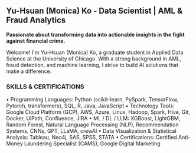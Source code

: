 <!--
**yuhsuanko/yuhsuanko** is a ✨ _special_ ✨ repository because its `README.md` (this file) appears on your GitHub profile.

Here are some ideas to get you started:

- 🔭 I’m currently working on ...
- 🌱 I’m currently learning ...
- 👯 I’m looking to collaborate on ...
- 🤔 I’m looking for help with ...
- 💬 Ask me about ...
- 📫 How to reach me: ...
- 😄 Pronouns: ...
- ⚡ Fun fact: ...
-->

## Yu-Hsuan (Monica) Ko - Data Scientist | AML & Fraud Analytics

**Passionate about transforming data into actionable insights in the fight against financial crime.**

Welcome! I'm Yu-Hsuan (Monica) Ko, a graduate student in Applied Data Science at the University of Chicago. With a strong background in AML, fraud detection, and machine learning, I strive to build AI solutions that make a difference.


### SKILLS & CERTIFICATIONS
• Programming Languages: Python (scikit-learn, PySpark, TensorFlow, Pytorch, transformers), SQL, R, Java, JavaScript
• Technology Tools: Google Cloud Platform (GCP), AWS, Azure, Linux, Hadoop, Spark, Hive, Git, Docker, UiPath,
Confluence, JIRA
• ML / DL / LLM: XGBoost, LightGBM, Random Forest, Natural Language Processing (NLP), Recommendation Systems,
CNNs, GPT, LLaMA, crewAI
• Data Visualization & Statistical Analysis: Tableau, Neo4j, SAS, SPSS, STATA
• Certifications: Certified Anti-Money Laundering Specialist (CAMS), Google Digital Marketing
